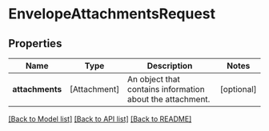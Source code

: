# EnvelopeAttachmentsRequest

## Properties
Name | Type | Description | Notes
------------ | ------------- | ------------- | -------------
**attachments** | [Attachment] | An object that contains information about the attachment. | [optional] 

[[Back to Model list]](../README.md#documentation-for-models) [[Back to API list]](../README.md#documentation-for-api-endpoints) [[Back to README]](../README.md)


